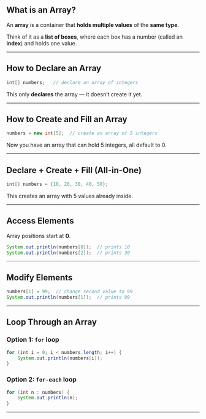 ## What is an Array?

An **array** is a container that **holds multiple values** of the **same type**.

Think of it as a **list of boxes**, where each box has a number (called an **index**) and holds one value.

---

## How to Declare an Array

```java
int[] numbers;   // declare an array of integers
```

This only **declares** the array — it doesn’t create it yet.

---

## How to Create and Fill an Array

```java
numbers = new int[5];  // create an array of 5 integers
```

Now you have an array that can hold 5 integers, all default to 0.

---

## Declare + Create + Fill (All-in-One)

```java
int[] numbers = {10, 20, 30, 40, 50};
```

This creates an array with 5 values already inside.

---

## Access Elements

Array positions start at **0**.

```java
System.out.println(numbers[0]);  // prints 10
System.out.println(numbers[2]);  // prints 30
```

---

## Modify Elements

```java
numbers[1] = 99;  // change second value to 99
System.out.println(numbers[1]);  // prints 99
```

---

## Loop Through an Array

### Option 1: `for` loop

```java
for (int i = 0; i < numbers.length; i++) {
    System.out.println(numbers[i]);
}
```

### Option 2: `for-each` loop

```java
for (int n : numbers) {
    System.out.println(n);
}
```

---

